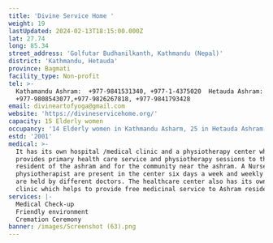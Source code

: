 ```yaml
---
title: 'Divine Service Home '
weight: 19
lastUpdated: 2024-02-13T18:15:00.000Z
lat: 27.74
long: 85.34
street_address: 'Golfutar Budhanilkanth, Kathmandu (Nepal)'
district: 'Kathmandu, Hetauda'
province: Bagmati
facility_type: Non-profit
tel: >-
  Kathamandu Ashram:  +977-9841531340, +977-1-4375020  Hetauda Ashram: 
  +977-9808543077,+977-9826267818, +977-9841793428
email: divineartofyoga@gmail.com
website: 'https://divineservicehome.org/'
capacity: 15 Elderly women
occupancy: '14 Elderly women in Kathmandu Asharm, 25 in Hetauda Ashram'
estd: '2001'
medical: >-
  It has its own hospital /medical clinic and a physiotherapy center which
  provides primary health care service and physiotherapy sessions to the
  resident of the ashram and for the community near the ashram. A Nurse and
  physiotherapist are present in the center six days a week and weekly checkups
  are held by different doctors. The healthcare center also has its own medical
  clinic which helps to provide free medicinal service to Ashram residents.
services: |-
  Medical Check-up
  Friendly environment
  Cremation Ceremony
banner: /images/Screenshot (63).png
---
```


